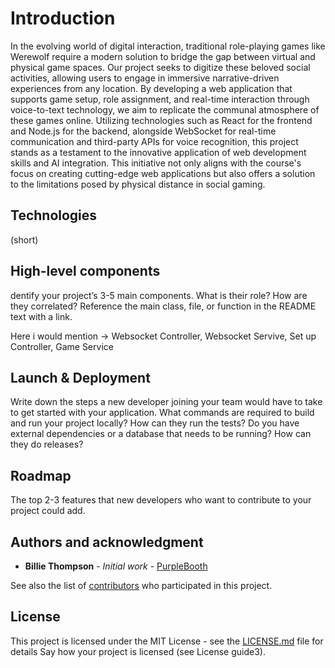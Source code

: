 # Introduction
In the evolving world of digital interaction, traditional role-playing games like Werewolf
require a modern solution to bridge the gap between virtual and physical game spaces. Our
project seeks to digitize these beloved social activities, allowing users to engage in
immersive narrative-driven experiences from any location. By developing a web application
that supports game setup, role assignment, and real-time interaction through voice-to-text
technology, we aim to replicate the communal atmosphere of these games online. Utilizing
technologies such as React for the frontend and Node.js for the backend, alongside
WebSocket for real-time communication and third-party APIs for voice recognition, this
project stands as a testament to the innovative application of web development skills and AI
integration. This initiative not only aligns with the course's focus on creating cutting-edge
web applications but also offers a solution to the limitations posed by physical distance in
social gaming.

## Technologies

(short)

## High-level components

dentify your project’s 3-5 main components. What is their role?
How are they correlated? Reference the main class, file, or function in the README text
with a link.

Here i would mention -> Websocket Controller, Websocket Servive, Set up Controller, Game Service 

## Launch & Deployment

Write down the steps a new developer joining your team would
have to take to get started with your application. What commands are required to build and run your project locally? How can they run the tests? Do you have external dependencies or a database that needs to be running? How can they do releases?


## Roadmap
The top 2-3 features that new developers who want to contribute to your project could add.

## Authors and acknowledgment

* **Billie Thompson** - *Initial work* - [PurpleBooth](https://github.com/PurpleBooth)

See also the list of [contributors](https://github.com/your/project/contributors) who participated in this project.

## License

This project is licensed under the MIT License - see the [LICENSE.md](LICENSE.md) file for details
Say how your project is licensed (see License guide3).
